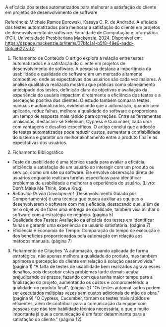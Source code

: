 A eficácia dos testes automatizados para melhorar a satisfação do cliente em projetos de desenvolvimento de software

Referência:
 Michele Ramos Borowski, Kassya C. R. de Andrade. A eficácia dos testes automatizados para melhorar a satisfação do cliente em projetos de desenvolvimento de software. Faculdade de Computação e Informática (FCI), Universidade Presbiteriana Mackenzie, 2024. Disponivel em: https://dspace.mackenzie.br/items/37bfc1a1-b5f8-49e6-aadd-f53ce6227af2.

1. Fichamento de Conteúdo
O artigo explora a relação entre testes automatizados e a satisfação do cliente em projetos de desenvolvimento de software. A pesquisa destaca a importância da usabilidade e qualidade do software em um mercado altamente competitivo, onde as expectativas dos usuários são cada vez maiores. A análise qualitativa realizada mostrou que práticas como planejamento antecipado dos testes, definição clara de objetivos e avaliação da experiência do usuário impactam diretamente a eficiência dos testes e a percepção positiva dos clientes. O estudo também compara testes manuais e automatizados, evidenciando que a automação, quando bem aplicada, reduz falhas, melhora a qualidade do software e proporciona um tempo de resposta mais rápido para correções. Entre as ferramentas analisadas, destacam-se Selenium, Cypress e Cucumber, cada uma com vantagens e desafios específicos. O artigo conclui que a adoção de testes automatizados pode reduzir custos, aumentar a confiabilidade do sistema e garantir um melhor alinhamento entre o produto final e as expectativas dos usuários.

2. Fichamento Bibliográfico
- Teste de usabilidade é uma técnica usada para avaliar a eficácia, eficiência e satisfação de um usuário ao interagir com um produto ou serviço, como um site ou software. Ele envolve observação direta de usuários enquanto realizam tarefas específicas para identificar problemas de usabilidade e melhorar a experiência do usuário. (Livro: Don't Make Me Think, Steve Krug)
- *Behavior-Driven Development* (Desenvolvimento Guiado por Comportamento) é uma técnica que busca auxiliar as equipes a desenvolverem o software com mais eficácia, destacando que, além de ter o objetivo de fazer uma entrega de qualidade, também visa alinhar o software com a estratégia de negócio. (página 5)
- Qualidade dos Testes: Avaliação da eficácia dos testes em identificar falhas e garantir uma experiência de usuário satisfatória. (página 7)
- Eficiência e Economia de Tempo: Comparação do tempo de execução e dos benefícios proporcionados pela automação em relação aos métodos manuais. 
(página 7)

3. Fichamento de Citações
"A automação, quando aplicada de forma estratégica, não apenas melhora a qualidade do produto, mas também aprimora a percepção do cliente em relação à solução desenvolvida." (página 1)
"A falta de testes de usabilidade bem realizados agrava esses desafios, pois descobrir estes problemas tarde demais acaba prejudicando os prazos, fazendo com que tenha maior tempo para a finalização do projeto, aumentando os custos e comprometendo a qualidade do produto final". (página 2)
"Os testes automatizados podem ser executados múltiplas vezes sem custos adicionais de mão de obra." (página 9)
"O Cypress, Cucumber, tornam os testes mais rápidos e eficientes, além de contribuir para a comunicação da equipe com pessoas que não tem habilidade técnica necessária, o que é muito importante já que a comunicação é um fator determinante para a satisfação do cliente." (página 12)

